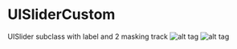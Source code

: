# UISliderCustom
UISlider subclass with label and 2 masking track
![alt tag](https://scontent-kul1-1.xx.fbcdn.net/v/t1.0-9/13938451_1138611682869184_2380793614136585086_n.jpg?oh=fbdc377f8c19c807e548c1b07f865d94&oe=585807CB)
![alt tag](https://scontent-kul1-1.xx.fbcdn.net/v/t1.0-9/14079850_1138611792869173_5842799238406551934_n.jpg?oh=1c3d9dac34108a5eef1338288bfc4ecf&oe=585DDE4F)
